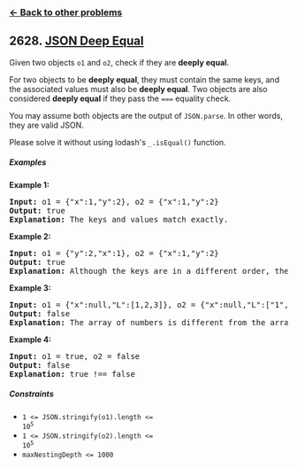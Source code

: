 ### [&#8592; Back to other problems](../../README.md)

## 2628. [JSON Deep Equal](https://leetcode.com/problems/json-deep-equal/)

Given two objects `o1` and `o2`, check if they are **deeply equal**.

For two objects to be **deeply equal**, they must contain the same keys, and the associated values
must also be **deeply equal**. Two objects are also considered **deeply equal** if they pass
the `===` equality check.

You may assume both objects are the output of `JSON.parse`. In other words, they are valid JSON.

Please solve it without using lodash's `_.isEqual()` function.

##### Examples

**Example 1:**

<pre>
<b>Input:</b> o1 = {"x":1,"y":2}, o2 = {"x":1,"y":2}
<b>Output:</b> true
<b>Explanation:</b> The keys and values match exactly.
</pre>

**Example 2:**

<pre>
<b>Input:</b> o1 = {"y":2,"x":1}, o2 = {"x":1,"y":2}
<b>Output:</b> true
<b>Explanation:</b> Although the keys are in a different order, they still match exactly.
</pre>

**Example 3:**

<pre>
<b>Input:</b> o1 = {"x":null,"L":[1,2,3]}, o2 = {"x":null,"L":["1","2","3"]}
<b>Output:</b> false
<b>Explanation:</b> The array of numbers is different from the array of strings.
</pre>

**Example 4:**

<pre>
<b>Input:</b> o1 = true, o2 = false
<b>Output:</b> false
<b>Explanation:</b> true !== false
</pre>

##### Constraints

* <code>1 <= JSON.stringify(o1).length <= 10<sup>5</sup></code>
* <code>1 <= JSON.stringify(o2).length <= 10<sup>5</sup></code>
* <code>maxNestingDepth <= 1000</code>
